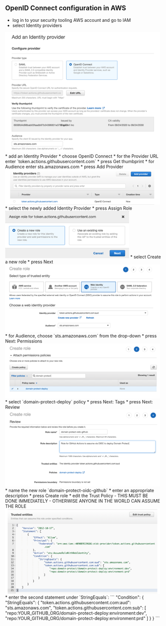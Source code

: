 ## OpenID Connect configuration in AWS
* log in to your security tooling AWS account and go to IAM
* select Identity providers
<img src="images/oidc-provider-details.png" width="500">
* add an Identity Provider
* choose OpenID Connect
* for the Provider URL enter `token.actions.githubusercontent.com`
* press Get thumbprint
* for Audience enter sts.amazonaws.com
* press Add Provider
<img src="images/oidc-provider-created.png" width="500">
* select the newly added Identity Provider
* press Assign Role
<img src="images/create-new-role.png" width="400">
* select Create a new role
* press Next
<img src="images/create-role-wizard-1.png" width="500">
* for Audience, choose `sts.amazonaws.com` from the drop-down
* press Next: Permissions
<img src="images/create-role-wizard-2.png" width="500">
* select `domain-protect-deploy` policy
* press Next: Tags
* press Next: Review
<img src="images/create-role-wizard-3.png" width="500">
* name the new role `domain-protect-oidc-github`
* enter an appropriate description
* press Create role
* edit the Trust Policy - THIS MUST BE DONE IMMEDIATELY - OTHERWISE ANYONE IN THE WORLD CAN ASSUME THE ROLE
<img src="images/update-trust-policy.png" width="500">
* enter the second statement under `StringEquals`:
```
"Condition": {
                "StringEquals": {
                    "token.actions.githubusercontent.com:aud": "sts.amazonaws.com",
                    "token.actions.githubusercontent.com:sub": [
                        "repo:YOUR_GITHUB_ORG/domain-protect-deploy:environment:dev",
                        "repo:YOUR_GITHUB_ORG/domain-protect-deploy:environment:prd"
                    ]
                }
            }
```